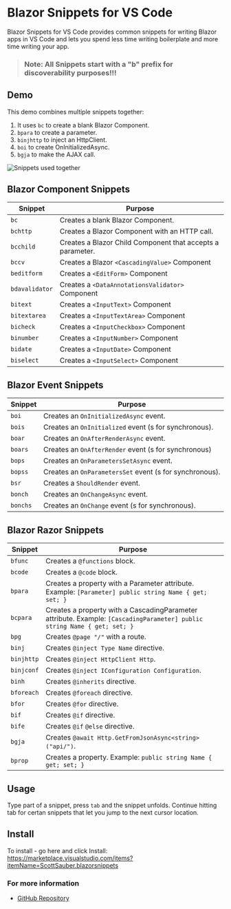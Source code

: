 # Blazor Snippets for VS Code

Blazor Snippets for VS Code provides common snippets for writing Blazor apps in VS Code and lets you spend less time writing boilerplate and more time writing your app.

> ### Note: All Snippets start with a "b" prefix for discoverability purposes!!!

## Demo

This demo combines multiple snippets together:

1. It uses `bc` to create a blank Blazor Component.
1. `bpara` to create a parameter.
1. `binjhttp` to inject an HttpClient.
1. `boi` to create OnInitializedAsync.
1. `bgja` to make the AJAX call.

![Snippets used together](images/Demo1.gif)

## Blazor Component Snippets

| Snippet        | Purpose                                                    |
| -------------- | ---------------------------------------------------------- |
| `bc`           | Creates a blank Blazor Component.                          |
| `bchttp`       | Creates a Blazor Component with an HTTP call.              |
| `bcchild`      | Creates a Blazor Child Component that accepts a parameter. |
| `bccv`         | Creates a Blazor `<CascadingValue>` Component              |
| `beditform`    | Creates a `<EditForm>` Component                           |
| `bdavalidator` | Creates a `<DataAnnotationsValidator>` Component           |
| `bitext`       | Creates a `<InputText>` Component                          |
| `bitextarea`   | Creates a `<InputTextArea>` Component                      |
| `bicheck`      | Creates a `<InputCheckbox>` Component                      |
| `binumber`     | Creates a `<InputNumber>` Component                        |
| `bidate`       | Creates a `<InputDate>` Component                          |
| `biselect`     | Creates a `<InputSelect>` Component                        |

## Blazor Event Snippets

| Snippet  | Purpose                                                 |
| -------- | ------------------------------------------------------- |
| `boi`    | Creates an `OnInitializedAsync` event.                  |
| `bois`   | Creates an `OnInitialized` event (s for synchronous).   |
| `boar`   | Creates an `OnAfterRenderAsync` event.                  |
| `boars`  | Creates an `OnAfterRender` event (s for synchronous)    |
| `bops`   | Creates an `OnParametersSetAsync` event.                |
| `bopss`  | Creates an `OnParametersSet` event (s for synchronous). |
| `bsr`    | Creates a `ShouldRender` event.                         |
| `bonch`  | Creates an `OnChangeAsync` event.                       |
| `bonchs` | Creates an `OnChange` event (s for synchronous).        |

## Blazor Razor Snippets

| Snippet    | Purpose                                                                                                                  |
| ---------- | ------------------------------------------------------------------------------------------------------------------------ |
| `bfunc`    | Creates a `@functions` block.                                                                                            |
| `bcode`    | Creates a `@code` block.                                                                                                 |
| `bpara`    | Creates a property with a Parameter attribute. Example: `[Parameter] public string Name { get; set; }`                   |
| `bcpara`   | Creates a property with a CascadingParameter attribute. Example: `[CascadingParameter] public string Name { get; set; }` |
| `bpg`      | Creates `@page "/"` with a route.                                                                                        |
| `binj`     | Creates `@inject Type Name` directive.                                                                                   |
| `binjhttp` | Creates `@inject HttpClient Http`.                                                                                       |
| `binjconf` | Creates `@inject IConfiguration Configuration`.                                                                          |
| `binh`     | Creates `@inherits` directive.                                                                                           |
| `bforeach` | Creates `@foreach` directive.                                                                                            |
| `bfor`     | Creates `@for` directive.                                                                                                |
| `bif`      | Creates `@if` directive.                                                                                                 |
| `bife`     | Creates `@if` `@else` directive.                                                                                         |
| `bgja`     | Creates `@await Http.GetFromJsonAsync<string>("api/")`.                                                                  |
| `bprop`    | Creates a property. Example: `public string Name { get; set; }`                                                          |

## Usage

Type part of a snippet, press `tab` and the snippet unfolds. Continue hitting tab for certan snippets that let you jump to the next cursor location.

## Install

To install - go here and click Install: https://marketplace.visualstudio.com/items?itemName=ScottSauber.blazorsnippets

### For more information

- [GitHub Repository](https://github.com/scottsauber/BlazorSnippets)
